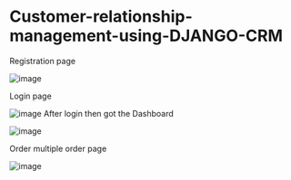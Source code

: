 # Customer-relationship-management-using-DJANGO-CRM
Registration page

![image](https://user-images.githubusercontent.com/44232776/80175581-cecafa00-8617-11ea-922b-14245c80463e.png)

Login page

![image](https://user-images.githubusercontent.com/44232776/80175304-0ab18f80-8617-11ea-98ba-0ed33702188f.png)
After login then got the Dashboard

![image](https://user-images.githubusercontent.com/44232776/80175337-2452d700-8617-11ea-840b-ef6baec4d7f4.png)

Order multiple order page

![image](https://user-images.githubusercontent.com/44232776/80175495-88759b00-8617-11ea-89b2-fddb045bf5a3.png)
